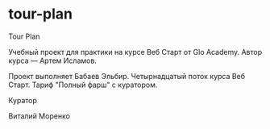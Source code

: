 # tour-plan

Tour Plan

Учебный проект для практики на курсе Веб Старт от Glo Academy. Автор курса — Артем Исламов.





Проект выполняет Бабаев Эльбир. 
Четырнадцатый поток курса Веб Старт. Тариф "Полный фарш" с куратором.





Куратор

Виталий Моренко
